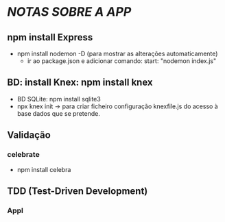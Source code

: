 # _NOTAS SOBRE A APP_

## npm install Express

- npm install nodemon -D (para mostrar as alterações automaticamente)
  - ir ao package.json e adicionar comando: start: "nodemon index.js"

## BD: install Knex: npm install knex

- BD SQLite: npm install sqlite3
- npx knex init -> para criar ficheiro configuração knexfile.js do acesso à base dados que se pretende.

## Validação

### celebrate

- npm install celebra

## TDD (Test-Driven Development)

### Appl
